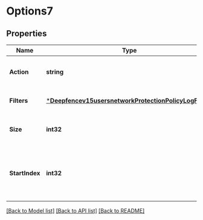 # Options7

## Properties
Name | Type | Description | Notes
------------ | ------------- | ------------- | -------------
**Action** | **string** | Action to perform - &#x60;get&#x60; or &#x60;delete&#x60; | [optional] [default to null]
**Filters** | [***Deepfencev15usersnetworkProtectionPolicyLogFilters**](deepfencev1.5usersnetwork_protection_policy_log_filters.md) |  | [optional] [default to null]
**Size** | **int32** | The numbers of policy logs to return | [optional] [default to null]
**StartIndex** | **int32** | The number of items to skip before starting to collect the result set | [optional] [default to null]

[[Back to Model list]](../README.md#documentation-for-models) [[Back to API list]](../README.md#documentation-for-api-endpoints) [[Back to README]](../README.md)


